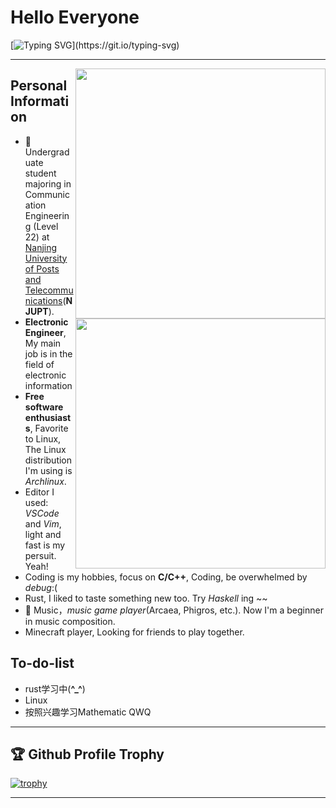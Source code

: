 # Hello Everyone

[![Typing SVG](https://readme-typing-svg.herokuapp.com?font=Fira+Code&pause=1000&random=false&width=450&lines=Welcome+to+feipiao%E2%80%99s+github+homepage.)](https://git.io/typing-svg)

---
<a href="#">
        <img align="right" src='https://github-readme-stats.vercel.app/api/top-langs?username=feipiao594&layout=compact' width="400px" />
</a>

## Personal Information

<a href="#">
        <img align="right" src='https://github-readme-stats.vercel.app/api?username=feipiao594&show_icons=true' width="400px" />
</a>

- 🔭 Undergraduate student majoring in Communication Engineering (Level 22) at [Nanjing University of Posts and Telecommunications](https://www.njupt.edu.cn/)(**NJUPT**).
- **Electronic Engineer**, My main job is in the field of electronic information
- **Free software enthusiasts**, Favorite to Linux, The Linux distribution I'm using is *Archlinux*.
- Editor I used: *VSCode* and *Vim*, light and fast is my persuit. Yeah!
- Coding is my hobbies, focus on **C/C++**, Coding, be overwhelmed by *debug*:(
- Rust, I liked to taste something new too. Try *Haskell* ing ~~
- 🎵 Music，*music game player*(Arcaea, Phigros, etc.). Now I'm a beginner in music composition.
- Minecraft player, Looking for friends to play together.



## To-do-list
- rust学习中(**^_^**)
- Linux
- 按照兴趣学习Mathematic QWQ

---
## 🏆 Github Profile Trophy

[![trophy](https://github-profile-trophy.vercel.app/?username=ryo-ma)](https://github.com/ryo-ma/github-profile-trophy)

---
